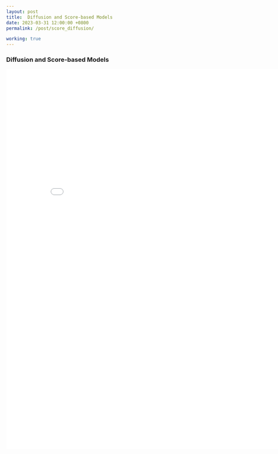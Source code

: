 ```yaml
---
layout: post
title:  Diffusion and Score-based Models
date: 2023-03-31 12:00:00 +0800
permalink: /post/score_diffusion/

working: true
---
```


### Diffusion and Score-based Models

<embed src="/assets/pdf/diffusion.pdf" width="840px" height="1024px" type="application/pdf">

